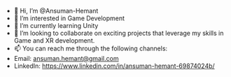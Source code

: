 - 👋 Hi, I’m @Ansuman-Hemant
- 👀 I’m interested in Game Development
- 🌱 I’m currently learning Unity
- 💞️ I’m looking to collaborate on exciting projects that leverage my skills in Game and XR development.
- 📫 You can reach me through the following channels:
- Email: ansuman.hemant@gmail.com
- LinkedIn: https://www.linkedin.com/in/ansuman-hemant-69874024b/

<!---
Ansuman-Hemant/Ansuman-Hemant is a ✨ special ✨ repository because its `README.md` (this file) appears on your GitHub profile.
You can click the Preview link to take a look at your changes.
--->
